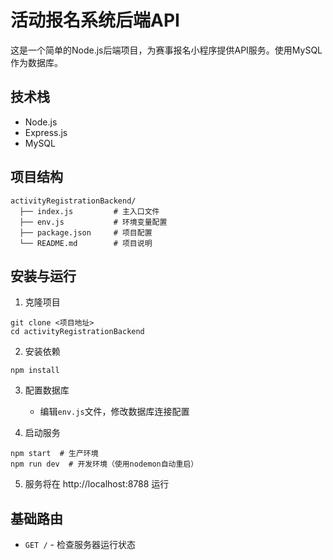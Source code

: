 # 活动报名系统后端API

这是一个简单的Node.js后端项目，为赛事报名小程序提供API服务。使用MySQL作为数据库。

## 技术栈

- Node.js
- Express.js
- MySQL

## 项目结构

```
activityRegistrationBackend/
  ├── index.js         # 主入口文件
  ├── env.js           # 环境变量配置
  ├── package.json     # 项目配置
  └── README.md        # 项目说明
```

## 安装与运行

1. 克隆项目
```
git clone <项目地址>
cd activityRegistrationBackend
```

2. 安装依赖
```
npm install
```

3. 配置数据库
   - 编辑`env.js`文件，修改数据库连接配置

4. 启动服务
```
npm start  # 生产环境
npm run dev  # 开发环境（使用nodemon自动重启）
```

5. 服务将在 http://localhost:8788 运行

## 基础路由

- `GET /` - 检查服务器运行状态